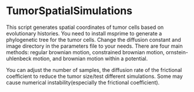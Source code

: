 # TumorSpatialSimulations
This script generates spatial coordinates of tumor cells based on evolutionary histories. You need to install msprime to generate a phylogenetic tree for the tumor cells. Change the diffusion constant and image directory in the parameters file to your needs. There are four main methods: regular brownian motion, constrained brownian motion, ornstein-uhlenbeck motion, and brownian motion within a potential. 

You can adjust the number of samples, the diffusion rate of the frictional coefficient to reduce the tumor size/test different simulations. Some may cause numerical instability(especially the frictional coefficient).
